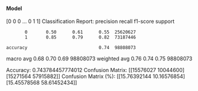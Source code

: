 #### Model
[0 0 0 ... 0 1 1]
Classification Report:
              precision    recall  f1-score   support

           0       0.50      0.61      0.55  25620627
           1       0.85      0.79      0.82  73187446

    accuracy                           0.74  98808073
   macro avg       0.68      0.70      0.69  98808073
weighted avg       0.76      0.74      0.75  98808073

Accuracy: 0.743784457774012
Confusion Matrix:
[[15576027 10044600]
 [15271564 57915882]]
Confusion Matrix (%):
[[15.76392144 10.16576854]
 [15.45578568 58.61452434]]

